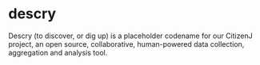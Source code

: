 descry
======

Descry (to discover, or dig up) is a placeholder codename for our CitizenJ project, an open source, collaborative, human-powered data collection, aggregation and analysis tool.
